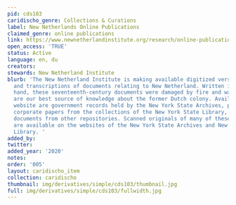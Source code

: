 ```yaml
---
pid: cds103
caridischo_genre: Collections & Curations
label: New Netherlands Online Publications
claimed_genre: online publications
link: https://www.newnetherlandinstitute.org/research/online-publications/
open_access: 'TRUE'
status: Active
language: en, du
creators:
stewards: New Netherland Institute
blurb: 'The New Netherland Institute is making available digitized versions of translations
  and transcriptions of documents relating to New Netherland. Written in an archaic
  hand, these seventeenth-century documents were damaged by fire and water, but they
  are our best source of knowledge about the former Dutch colony. Available on this
  website are government records held by the New York State Archives, private and
  corporate papers from the collections of the New York State Library, and selected
  documents from other repositories. Scanned originals of many of these documents
  are available on the websites of the New York State Archives and New York State
  Library. '
added_by:
twitter:
added_year: '2020'
notes:
order: '005'
layout: caridischo_item
collection: caridischo
thumbnail: img/derivatives/simple/cds103/thumbnail.jpg
full: img/derivatives/simple/cds103/fullwidth.jpg
---
```

